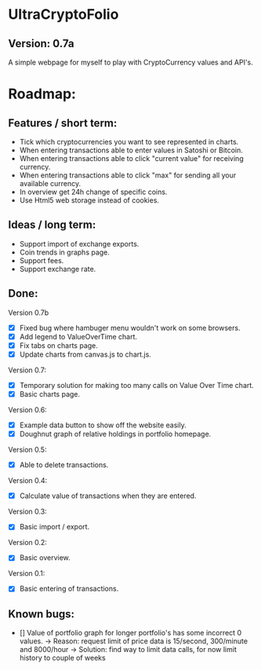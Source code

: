# UltraCryptoFolio
## Version: 0.7a

A simple webpage for myself to play with CryptoCurrency values and API's.

# Roadmap:

## Features / short term:
- Tick which cryptocurrencies you want to see represented in charts.
- When entering transactions able to enter values in Satoshi or Bitcoin.
- When entering transactions able to click "current value" for receiving currency.
- When entering transactions able to click "max" for sending all your available currency.
- In overview get 24h change of specific coins.
- Use Html5 web storage instead of cookies.

## Ideas / long term:
- Support import of exchange exports.
- Coin trends in graphs page.
- Support fees.
- Support exchange rate.

## Done:
Version 0.7b
- [x] Fixed bug where hambuger menu wouldn't work on some browsers.
- [x] Add legend to ValueOverTime chart.
- [x] Fix tabs on charts page.
- [x] Update charts from canvas.js to chart.js.

Version 0.7:
- [x] Temporary solution for making too many calls on Value Over Time chart.
- [x] Basic charts page.

Version 0.6:
- [x] Example data button to show off the website easily.
- [x] Doughnut graph of relative holdings in portfolio homepage.

Version 0.5:
- [x] Able to delete transactions.

Version 0.4:
- [x] Calculate value of transactions when they are entered.

Version 0.3:
- [x] Basic import / export.

Version 0.2:
- [x] Basic overview.

Version 0.1:
- [x] Basic entering of transactions.

## Known bugs:
- [] Value of portfolio graph for longer portfolio's has some incorrect 0 values. 
	-> Reason: request limit of price data is 15/second, 300/minute and 8000/hour
	-> Solution: find way to limit data calls, for now limit history to couple of weeks